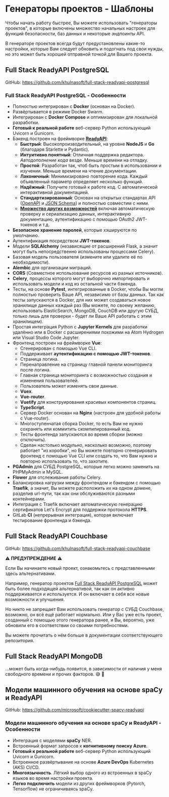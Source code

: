 # Генераторы проектов - Шаблоны

Чтобы начать работу быстрее, Вы можете использовать "генераторы проектов", в которые включены множество начальных настроек для функций безопасности, баз данных и некоторые <dfn title="также известные как маршруты, URLы, ручки, ">эндпоинты</dfn> API.

В генераторе проектов всегда будут предустановлены какие-то настройки, которые Вам следует обновить и подогнать под свои нужды, но это может быть хорошей отправной точкой для Вашего проекта.

## Full Stack ReadyAPI PostgreSQL

GitHub: <a href="https://github.com/khulnasoft/full-stack-readyapi-postgresql" class="external-link" target="_blank">https://github.com/khulnasoft/full-stack-readyapi-postgresql</a>

### Full Stack ReadyAPI PostgreSQL - Особенности

- Полностью интегрирован с **Docker** (основан на Docker).
- Развёртывается в режиме Docker Swarm.
- Интегрирован с **Docker Compose** и оптимизирован для локальной разработки.
- **Готовый к реальной работе** веб-сервер Python использующий Uvicorn и Gunicorn.
- Бэкенд построен на фреймворке <a href="https://github.com/readyapi/readyapi" class="external-link" target="_blank">**ReadyAPI**</a>:
  - **Быстрый**: Высокопроизводительный, на уровне **NodeJS** и **Go** (благодаря Starlette и Pydantic).
  - **Интуитивно понятный**: Отличная поддержка редактора. <dfn title="также известное как автозаполнение, интеллектуальность, автозавершение">Автодополнение кода</dfn> везде. Меньше времени на отладку.
  - **Простой**: Разработан так, чтоб быть простым в использовании и изучении. Меньше времени на чтение документации.
  - **Лаконичный**: Минимизировано повторение кода. Каждый объявленный параметр определяет несколько функций.
  - **Надёжный**: Получите готовый к работе код. С автоматической интерактивной документацией.
  - **Стандартизированный**: Основан на открытых стандартах API (<a href="https://github.com/OAI/OpenAPI-Specification" class="external-link" target="_blank">OpenAPI</a> и <a href="https://json-schema.org/" class="external-link" target="_blank">JSON Schema</a>) и полностью совместим с ними.
  - <a href="https://readyapi.khulnasoft.com/features/" class="external-link" target="_blank">**Множество других возможностей**</a> включая автоматическую проверку и сериализацию данных, интерактивную документацию, аутентификацию с помощью OAuth2 JWT-токенов и т.д.
- **Безопасное хранение паролей**, которые хэшируются по умолчанию.
- Аутентификация посредством **JWT-токенов**.
- <dfn title="Python-объекты связанные с базами данных">Модели</dfn> **SQLAlchemy** (независящие от расширений Flask, а значит могут быть непосредственно использованы процессами Celery).
- Базовая модель пользователя (измените или удалите её по необходимости).
- **Alembic** для организации миграций.
- **CORS** (Совместное использование ресурсов из разных источников).
- **Celery**, процессы которого могут выборочно импортировать и использовать модели и код из остальной части бэкенда.
- Тесты, на основе **Pytest**, интегрированные в Docker, чтобы Вы могли полностью проверить Ваше API, независимо от базы данных. Так как тесты запускаются в Docker, для них может создаваться новое хранилище данных каждый раз (Вы можете, по своему желанию, использовать ElasticSearch, MongoDB, CouchDB или другую СУБД, только лишь для проверки - будет ли Ваше API работать с этим хранилищем).
- Простая интеграция Python с **Jupyter Kernels** для разработки удалённо или в Docker с расширениями похожими на Atom Hydrogen или Visual Studio Code Jupyter.
- Фронтенд построен на фреймворке **Vue**:
  - Сгенерирован с помощью Vue CLI.
  - Поддерживает **аутентификацию с помощью JWT-токенов**.
  - Страница логина.
  - Перенаправление на страницу главной панели мониторинга после логина.
  - Главная страница мониторинга с возможностью создания и изменения пользователей.
  - Пользователь может изменять свои данные.
  - **Vuex**.
  - **Vue-router**.
  - **Vuetify** для конструирования красивых компонентов страниц.
  - **TypeScript**.
  - Сервер Docker основан на **Nginx** (настроен для удобной работы с Vue-router).
  - Многоступенчатая сборка Docker, то есть Вам не нужно сохранять или коммитить скомпилированный код.
  - Тесты фронтенда запускаются во время сборки (можно отключить).
  - Сделан настолько модульно, насколько возможно, поэтому работает "из коробки", но Вы можете повторно сгенерировать фронтенд с помощью Vue CLI или создать то, что Вам нужно и повторно использовать то, что захотите.
- **PGAdmin** для СУБД PostgreSQL, которые легко можно заменить на PHPMyAdmin и MySQL.
- **Flower** для отслеживания работы Celery.
- Балансировка нагрузки между фронтендом и бэкендом с помощью **Traefik**, а значит, Вы можете расположить их на одном домене, разделив url-пути, так как они обслуживаются разными контейнерами.
- Интеграция с Traefik включает автоматическую генерацию сертификатов Let's Encrypt для поддержки протокола **HTTPS**.
- GitLab **CI** (непрерывная интеграция), которая включает тестирование фронтенда и бэкенда.

## Full Stack ReadyAPI Couchbase

GitHub: <a href="https://github.com/khulnasoft/full-stack-readyapi-couchbase" class="external-link" target="_blank">https://github.com/khulnasoft/full-stack-readyapi-couchbase</a>

⚠️ **ПРЕДУПРЕЖДЕНИЕ** ⚠️

Если Вы начинаете новый проект, ознакомьтесь с представленными здесь альтернативами.

Например, генератор проектов <a href="https://github.com/khulnasoft/full-stack-readyapi-postgresql" class="external-link" target="_blank">Full Stack ReadyAPI PostgreSQL</a> может быть более подходящей альтернативой, так как он активно поддерживается и используется. И он включает в себя все новые возможности и улучшения.

Но никто не запрещает Вам использовать генератор с СУБД Couchbase, возможно, он всё ещё работает нормально. Или у Вас уже есть проект, созданный с помощью этого генератора ранее, и Вы, вероятно, уже обновили его в соответствии со своими потребностями.

Вы можете прочитать о нём больше в документации соответствующего репозитория.

## Full Stack ReadyAPI MongoDB

...может быть когда-нибудь появится, в зависимости от наличия у меня свободного времени и прочих факторов. 😅 🎉

## Модели машинного обучения на основе spaCy и ReadyAPI

GitHub: <a href="https://github.com/microsoft/cookiecutter-spacy-readyapi" class="external-link" target="_blank">https://github.com/microsoft/cookiecutter-spacy-readyapi</a>

### Модели машинного обучения на основе spaCy и ReadyAPI - Особенности

- Интеграция с моделями **spaCy** NER.
- Встроенный формат запросов к **когнитивному поиску Azure**.
- **Готовый к реальной работе** веб-сервер Python использующий Uvicorn и Gunicorn.
- Встроенное развёртывание на основе **Azure DevOps** Kubernetes (AKS) CI/CD.
- **Многоязычность**. Лёгкий выбор одного из встроенных в spaCy языков во время настройки проекта.
- **Легко подключить** модели из других фреймворков (Pytorch, Tensorflow) не ограничиваясь spaCy.
